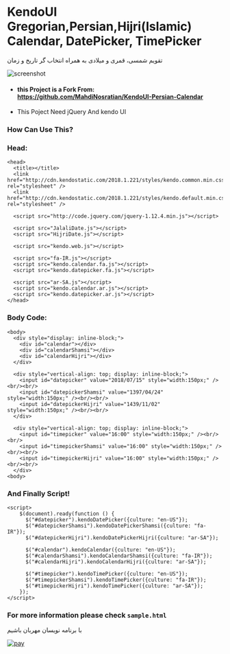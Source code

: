 # KendoUI Gregorian,Persian,Hijri(Islamic) Calendar, DatePicker, TimePicker
تقویم شمسی، قمری و میلادی به همراه انتخاب گر تاریخ و زمان


![screenshot](https://user-images.githubusercontent.com/11265147/42736280-5053ee9a-8879-11e8-86d1-e4bf5bde46f7.png)

- #### this Project is a Fork From: https://github.com/MahdiNosratian/KendoUI-Persian-Calendar
- This Poject Need jQuery And kendo UI

### How Can Use This?

### Head:
```
<head>
  <title></title>	
  <link href="http://cdn.kendostatic.com/2018.1.221/styles/kendo.common.min.css" rel="stylesheet" />
  <link href="http://cdn.kendostatic.com/2018.1.221/styles/kendo.default.min.css" rel="stylesheet" />

  <script src="http://code.jquery.com/jquery-1.12.4.min.js"></script>

  <script src="JalaliDate.js"></script>
  <script src="HijriDate.js"></script>

  <script src="kendo.web.js"></script>

  <script src="fa-IR.js"></script>
  <script src="kendo.calendar.fa.js"></script>
  <script src="kendo.datepicker.fa.js"></script>

  <script src="ar-SA.js"></script>
  <script src="kendo.calendar.ar.js"></script>
  <script src="kendo.datepicker.ar.js"></script>
</head>
```

### Body Code:

```
<body>
  <div style="display: inline-block;">
    <div id="calendar"></div>
    <div id="calendarShamsi"></div>
    <div id="calendarHijri"></div>
  </div>

  <div style="vertical-align: top; display: inline-block;">
    <input id="datepicker" value="2018/07/15" style="width:150px;" /><br/><br/>
    <input id="datepickerShamsi" value="1397/04/24" style="width:150px;" /><br/><br/>
    <input id="datepickerHijri" value="1439/11/02" style="width:150px;" /><br/><br/>
  </div>

  <div style="vertical-align: top; display: inline-block;">
    <input id="timepicker" value="16:00" style="width:150px;" /><br/><br/>
    <input id="timepickerShamsi" value="16:00" style="width:150px;" /><br/><br/>
    <input id="timepickerHijri" value="16:00" style="width:150px;" /><br/><br/>
  </div>
<body>
```

### And Finally Script!
```
<script>
    $(document).ready(function () {
      $("#datepicker").kendoDatePicker({culture: "en-US"});
      $("#datepickerShamsi").kendoDatePickerShamsi({culture: "fa-IR"});
      $("#datepickerHijri").kendoDatePickerHijri({culture: "ar-SA"});

      $("#calendar").kendoCalendar({culture: "en-US"});
      $("#calendarShamsi").kendoCalendarShamsi({culture: "fa-IR"});
      $("#calendarHijri").kendoCalendarHijri({culture: "ar-SA"});

      $("#timepicker").kendoTimePicker({culture: "en-US"});
      $("#timepickerShamsi").kendoTimePicker({culture: "fa-IR"});
      $("#timepickerHijri").kendoTimePicker({culture: "ar-SA"});
    });
</script>
```

### For more information please check ```sample.html```

با برنامه نویسان مهربان باشیم

[![pay](https://user-images.githubusercontent.com/11265147/42736629-132c13d0-887e-11e8-98be-b2cb96228e57.png)
](https://www.payping.ir/kitcat)
